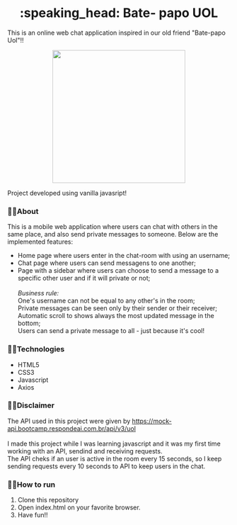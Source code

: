 <h1 align="center"> :speaking_head: Bate- papo UOL</h1>

This is an online web chat application inspired in our old friend "Bate-papo Uol"!! <br/>

<p align="center"><img width="300px" src="/assets/uol.gif" /></p>

Project developed using vanilla javasript! 
<br>

### 🔹🔹About

This is a mobile web application where users can chat with others in the same place, and also send private messages to someone. Below are the implemented features:

- Home page where users enter in the chat-room with using an username;
- Chat page where users can send messagens to one another;
- Page with a sidebar where users can choose to send a message to a specific other user and if it will private or not;<br><br>
  _Business rule:_ <br>
  One's username can not be equal to any other's in the room; <br>
  Private messages can be seen only by their sender or their receiver; <br>
  Automatic scroll to shows always the most updated message in the bottom; <br>
  Users can send a private message to all - just because it's cool! <br>

### 🔹🔹Technologies
- HTML5
- CSS3
- Javascript
- Axios

### 🔹🔹Disclaimer
The API used in this project were given by https://mock-api.bootcamp.respondeai.com.br/api/v3/uol <br><br>
I made this project while I was learning javascript and it was my first time working with an API, sendind and receiving requests.<br> 
The API cheks if an user is active in the room every 15 seconds, so I keep sending requests every 10 seconds to API to keep users in the chat.<br>


### 🔹🔹How to run

1. Clone this repository
2. Open index.html on your favorite browser.
3. Have fun!!<br> <br>
